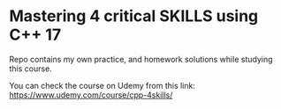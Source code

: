 # Mastering 4 critical SKILLS using C++ 17
Repo contains my own practice, and homework solutions while studying this course.

You can check the course on Udemy from this link: https://www.udemy.com/course/cpp-4skills/
